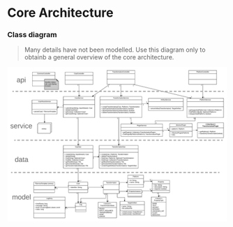 # Core Architecture

### Class diagram

> Many details have not been modelled. Use this diagram only to obtainb a general overview of the core architecture.

![bild](img/core-class-diagram.png)


